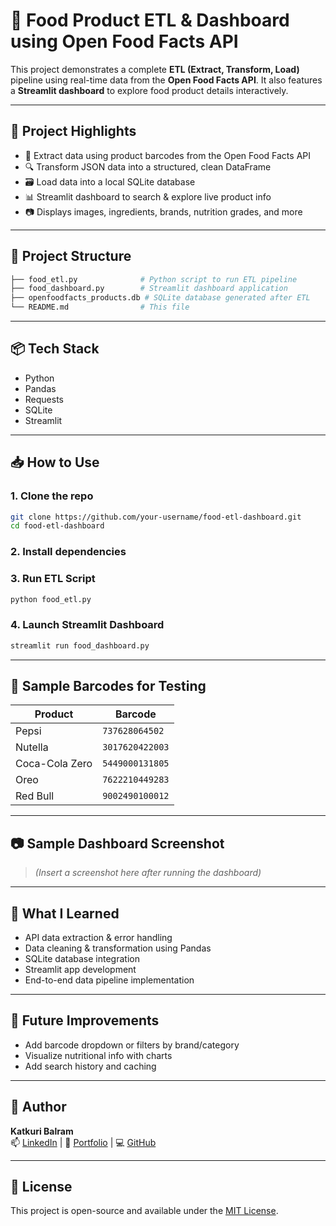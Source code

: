 # 🧪 Food Product ETL & Dashboard using Open Food Facts API

This project demonstrates a complete **ETL (Extract, Transform, Load)** pipeline using real-time data from the **Open Food Facts API**. It also features a **Streamlit dashboard** to explore food product details interactively.

---

## 🚀 Project Highlights

- 🔗 Extract data using product barcodes from the Open Food Facts API
- 🔍 Transform JSON data into a structured, clean DataFrame
- 🗃️ Load data into a local SQLite database
- 📊 Streamlit dashboard to search & explore live product info
- 📷 Displays images, ingredients, brands, nutrition grades, and more

---

## 📁 Project Structure

```bash
├── food_etl.py              # Python script to run ETL pipeline
├── food_dashboard.py        # Streamlit dashboard application
├── openfoodfacts_products.db # SQLite database generated after ETL
└── README.md                # This file
```

---

## 📦 Tech Stack

- Python
- Pandas
- Requests
- SQLite
- Streamlit

---

## 📥 How to Use

### 1. Clone the repo
```bash
git clone https://github.com/your-username/food-etl-dashboard.git
cd food-etl-dashboard
```

### 2. Install dependencies

### 3. Run ETL Script
```bash
python food_etl.py
```

### 4. Launch Streamlit Dashboard
```bash
streamlit run food_dashboard.py
```

---

## 🔢 Sample Barcodes for Testing

| Product              | Barcode         |
|----------------------|-----------------|
| Pepsi                | `737628064502`  |
| Nutella              | `3017620422003` |
| Coca-Cola Zero       | `5449000131805` |
| Oreo                 | `7622210449283` |
| Red Bull             | `9002490100012` |

---

## 📷 Sample Dashboard Screenshot

> *(Insert a screenshot here after running the dashboard)*

---

## 🧠 What I Learned

- API data extraction & error handling
- Data cleaning & transformation using Pandas
- SQLite database integration
- Streamlit app development
- End-to-end data pipeline implementation

---

## 📌 Future Improvements

- Add barcode dropdown or filters by brand/category
- Visualize nutritional info with charts
- Add search history and caching

---

## 👤 Author

**Katkuri Balram**  
📫 [LinkedIn](https://www.linkedin.com/in/katkuri-balram) | 📂 [Portfolio](#) | 💻 [GitHub](https://github.com/KatkuriBalram)

---

## 📄 License

This project is open-source and available under the [MIT License](LICENSE).
